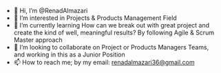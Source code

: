 - 👋 Hi, I’m @RenadAlmazari
- 👀 I’m interested in Projects & Products Management Field 
- 🌱 I’m currently learning How can we break out with great project and create the kind of well, meaningful results? By following Agile & Scrum Master approach 
- 💞️ I’m looking to collaborate on Project or Products Managers Teams, and working in this as a Junior Position
- 📫 How to reach me; by my email: renadalmazari36@gmail.com

<!---
RenadAlmazari/RenadAlmazari is a ✨ special ✨ repository because its `README.md` (this file) appears on your GitHub profile.
You can click the Preview link to take a look at your changes.
--->
